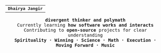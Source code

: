 <table width="100%" align="center">
  <tr>
    <td align="center">
      <strong><samp>Dhairya Jangir</samp></strong>
    </td>
  </tr>
</table>

<p align="center">
  <samp>
    <strong> divergent thinker and polymath</strong> <br>
    Currently learning <strong>how software works and interacts</strong><br>
    Contributing to <strong>open-source</strong> projects for clear understanding <br>
    <strong> Spirituality · Winning · Science · Math · Execution · Moving Forward · Music </strong> 
  </samp> 
</p>
